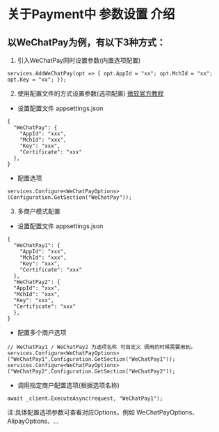 # 关于Payment中 参数设置 介绍

## 以WeChatPay为例，有以下3种方式：

1. 引入WeChatPay同时设置参数(内置选项配置)
```
services.AddWeChatPay(opt => { opt.AppId = "xx"; opt.MchId = "xx"; opt.Key = "xx"; });
```

2. 使用配置文件的方式设置参数(选项配置) [微软官方教程](https://docs.microsoft.com/zh-cn/aspnet/core/fundamentals/configuration/options?view=aspnetcore-2.1)

* 设置配置文件 appsettings.json
```
{
  "WeChatPay": {
    "AppId": "xxx",
    "MchId": "xxx",
    "Key": "xxx",
    "Certificate": "xxx"
  },
}
```

* 配置选项
```
services.Configure<WeChatPayOptions>(Configuration.GetSection("WeChatPay"));
```

3. 多商户模式配置

* 设置配置文件 appsettings.json
```
{
  "WeChatPay1": {
    "AppId": "xxx",
    "MchId": "xxx",
    "Key": "xxx",
    "Certificate": "xxx"
  },
  "WeChatPay2": {
  "AppId": "xxx",
  "MchId": "xxx",
  "Key": "xxx",
  "Certificate": "xxx"
  },
}
```

* 配置多个商户选项

```
// WeChatPay1 / WeChatPay2 为选项名称 可自定义 调用的时候需要用到。
services.Configure<WeChatPayOptions>("WeChatPay1",Configuration.GetSection("WeChatPay1"));
services.Configure<WeChatPayOptions>("WeChatPay2",Configuration.GetSection("WeChatPay2"));
```

* 调用指定商户配置选项(根据选项名称)
```
await _client.ExecuteAsync(request, "WeChatPay1");
```

注:具体配置选项参数可查看对应Options，例如 WeChatPayOptions、AlipayOptions、...
